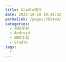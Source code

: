 ```yaml
---
title: Gradle简介
date: 2022-10-10 10:42:32
permalink: /pages/3b54a9/
categories:
  - 系统平台
  - Android
  - 编码工具
  - Gradle
tags:
  - 
---
```

